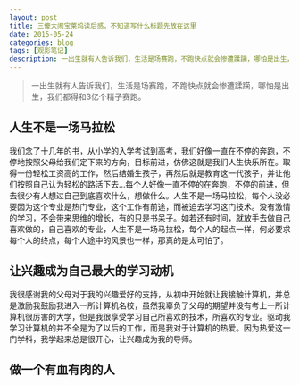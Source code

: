 ```yaml
---
layout: post
title: 三傻大闹宝莱坞读后感，不知道写什么标题先放在这里
date: 2015-05-24
categories: blog
tags: [观影笔记]
description: 一出生就有人告诉我们，生活是场赛跑，不跑快点就会惨遭蹂躏，哪怕是出生，我们都得和3亿个精子赛跑。
---
```


> 一出生就有人告诉我们，生活是场赛跑，不跑快点就会惨遭蹂躏，哪怕是出生，我们都得和3亿个精子赛跑。

## 人生不是一场马拉松
我们念了十几年的书，从小学的入学考试到高考，我们好像一直在不停的奔跑，不停地按照父母给我们定下来的方向，目标前进，仿佛这就是我们人生快乐所在。取得一份轻松工资高的工作，然后结婚生孩子，再然后就是教育这一代孩子，并让他们按照自己认为轻松的路活下去...每个人好像一直不停的在奔跑，不停的前进，但去很少有人想过自己到底喜欢什么，想做什么。人生不是一场马拉松，每个人没必要因为这个专业是热门专业，这个工作有前途，而被迫去学习这门技术。没有激情的学习，不会带来思维的增长，有的只是书呆子。如若还有时间，就放手去做自己喜欢做的，自己喜欢的专业，人生不是一场马拉松，每个人的起点一样，何必要求每个人的终点，每个人途中的风景也一样，那真的是太可怕了。


>

## 让兴趣成为自己最大的学习动机
我很感谢我的父母对于我的兴趣爱好的支持，从初中开始就让我接触计算机，并总是激励我鼓励我进入一所计算机名校，虽然我辜负了父母的期望并没有考上一所计算机很厉害的大学，但是我很享受学习自己所喜欢的技术，所喜欢的专业。驱动我学习计算机的并不全是为了以后的工作，而是我对于计算机的热爱。因为热爱这一门学科，我学起来总是很开心，让兴趣成为我的导师。


## 做一个有血有肉的人
